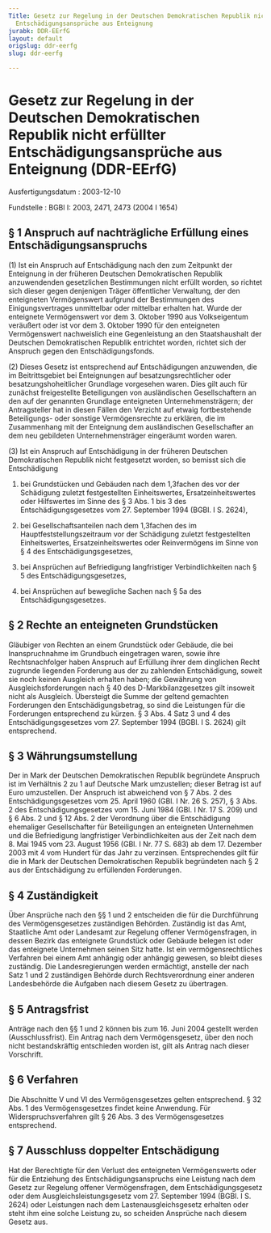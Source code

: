 ```yaml
---
Title: Gesetz zur Regelung in der Deutschen Demokratischen Republik nicht erfüllter
  Entschädigungsansprüche aus Enteignung
jurabk: DDR-EErfG
layout: default
origslug: ddr-eerfg
slug: ddr-eerfg

---
```


# Gesetz zur Regelung in der Deutschen Demokratischen Republik nicht erfüllter Entschädigungsansprüche aus Enteignung (DDR-EErfG)

Ausfertigungsdatum
:   2003-12-10

Fundstelle
:   BGBl I: 2003, 2471, 2473 (2004 I 1654)



## § 1 Anspruch auf nachträgliche Erfüllung eines Entschädigungsanspruchs

(1) Ist ein Anspruch auf Entschädigung nach den zum Zeitpunkt der Enteignung in der früheren Deutschen Demokratischen Republik anzuwendenden gesetzlichen Bestimmungen nicht erfüllt worden, so richtet sich dieser gegen denjenigen Träger öffentlicher Verwaltung, der den enteigneten Vermögenswert aufgrund der Bestimmungen des Einigungsvertrages unmittelbar oder mittelbar erhalten hat. Wurde der enteignete Vermögenswert vor dem 3. Oktober 1990 aus Volkseigentum veräußert oder ist vor dem 3. Oktober 1990 für den enteigneten Vermögenswert nachweislich eine Gegenleistung an den Staatshaushalt der Deutschen Demokratischen Republik entrichtet worden, richtet sich der Anspruch gegen den Entschädigungsfonds.

(2) Dieses Gesetz ist entsprechend auf Entschädigungen anzuwenden, die im Beitrittsgebiet bei Enteignungen auf besatzungsrechtlicher oder besatzungshoheitlicher Grundlage vorgesehen waren. Dies gilt auch für zunächst freigestellte Beteiligungen von ausländischen Gesellschaftern an den auf der genannten Grundlage enteigneten Unternehmensträgern; der Antragsteller hat in diesen Fällen den Verzicht auf etwaig fortbestehende Beteiligungs- oder sonstige Vermögensrechte zu erklären, die im Zusammenhang mit der Enteignung dem ausländischen Gesellschafter an dem neu gebildeten Unternehmensträger eingeräumt worden waren.

(3) Ist ein Anspruch auf Entschädigung in der früheren Deutschen Demokratischen Republik nicht festgesetzt worden, so bemisst sich die Entschädigung

1.  bei Grundstücken und Gebäuden nach dem 1,3fachen des vor der Schädigung zuletzt festgestellten Einheitswertes, Ersatzeinheitswertes oder Hilfswertes im Sinne des § 3 Abs. 1 bis 3 des Entschädigungsgesetzes vom 27. September 1994 (BGBl. I S. 2624),


2.  bei Gesellschaftsanteilen nach dem 1,3fachen des im Hauptfeststellungszeitraum vor der Schädigung zuletzt festgestellten Einheitswertes, Ersatzeinheitswertes oder Reinvermögens im Sinne von § 4 des Entschädigungsgesetzes,


3.  bei Ansprüchen auf Befriedigung langfristiger Verbindlichkeiten nach § 5 des Entschädigungsgesetzes,


4.  bei Ansprüchen auf bewegliche Sachen nach § 5a des Entschädigungsgesetzes.





## § 2 Rechte an enteigneten Grundstücken

Gläubiger von Rechten an einem Grundstück oder Gebäude, die bei Inanspruchnahme im Grundbuch eingetragen waren, sowie ihre Rechtsnachfolger haben Anspruch auf Erfüllung ihrer dem dinglichen Recht zugrunde liegenden Forderung aus der zu zahlenden Entschädigung, soweit sie noch keinen Ausgleich erhalten haben; die Gewährung von Ausgleichsforderungen nach § 40 des D-Markbilanzgesetzes gilt insoweit nicht als Ausgleich. Übersteigt die Summe der geltend gemachten Forderungen den Entschädigungsbetrag, so sind die Leistungen für die Forderungen entsprechend zu kürzen. § 3 Abs. 4 Satz 3 und 4 des Entschädigungsgesetzes vom 27. September 1994 (BGBl. I S. 2624) gilt entsprechend.


## § 3 Währungsumstellung

Der in Mark der Deutschen Demokratischen Republik begründete Anspruch ist im Verhältnis 2 zu 1 auf Deutsche Mark umzustellen; dieser Betrag ist auf Euro umzustellen. Der Anspruch ist abweichend von § 7 Abs. 2 des Entschädigungsgesetzes vom 25. April 1960 (GBl. I Nr. 26 S. 257), § 3 Abs. 2 des Entschädigungsgesetzes vom 15. Juni 1984 (GBl. I Nr. 17 S. 209) und § 6 Abs. 2 und § 12 Abs. 2 der Verordnung über die Entschädigung ehemaliger Gesellschafter für Beteiligungen an enteigneten Unternehmen und die Befriedigung langfristiger Verbindlichkeiten aus der Zeit nach dem 8. Mai 1945 vom 23. August 1956 (GBl. I Nr. 77 S. 683) ab dem 17. Dezember 2003 mit 4 vom Hundert für das Jahr zu verzinsen. Entsprechendes gilt für die in Mark der Deutschen Demokratischen Republik begründeten nach § 2 aus der Entschädigung zu erfüllenden Forderungen.


## § 4 Zuständigkeit

Über Ansprüche nach den §§ 1 und 2 entscheiden die für die Durchführung des Vermögensgesetzes zuständigen Behörden. Zuständig ist das Amt, Staatliche Amt oder Landesamt zur Regelung offener Vermögensfragen, in dessen Bezirk das enteignete Grundstück oder Gebäude belegen ist oder das enteignete Unternehmen seinen Sitz hatte. Ist ein vermögensrechtliches Verfahren bei einem Amt anhängig oder anhängig gewesen, so bleibt dieses zuständig. Die Landesregierungen werden ermächtigt, anstelle der nach Satz 1 und 2 zuständigen Behörde durch Rechtsverordnung einer anderen Landesbehörde die Aufgaben nach diesem Gesetz zu übertragen.


## § 5 Antragsfrist

Anträge nach den §§ 1 und 2 können bis zum 16. Juni 2004 gestellt werden (Ausschlussfrist). Ein Antrag nach dem Vermögensgesetz, über den noch nicht bestandskräftig entschieden worden ist, gilt als Antrag nach dieser Vorschrift.


## § 6 Verfahren

Die Abschnitte V und VI des Vermögensgesetzes gelten entsprechend. § 32 Abs. 1 des Vermögensgesetzes findet keine Anwendung. Für Widerspruchsverfahren gilt § 26 Abs. 3 des Vermögensgesetzes entsprechend.


## § 7 Ausschluss doppelter Entschädigung

Hat der Berechtigte für den Verlust des enteigneten Vermögenswerts oder für die Entziehung des Entschädigungsanspruchs eine Leistung nach dem Gesetz zur Regelung offener Vermögensfragen, dem Entschädigungsgesetz oder dem Ausgleichsleistungsgesetz vom 27. September 1994 (BGBl. I S. 2624) oder Leistungen nach dem Lastenausgleichsgesetz erhalten oder steht ihm eine solche Leistung zu, so scheiden Ansprüche nach diesem Gesetz aus.

